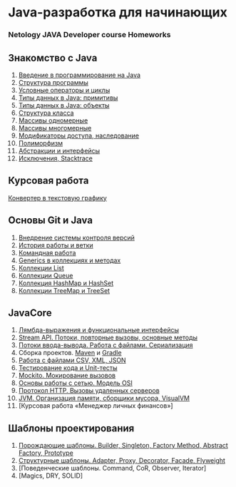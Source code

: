 # Java-разработка для начинающих
### Netology JAVA Developer course Homeworks

## Знакомство с Java

1. [Введение в программирование на Java](https://replit.com/@AndrieiS3/HorribleRemorsefulWifi#Lesson_1/Main.java/HorribleRemorsefulWifi#Lesson_1/Main.java)
2. [Структура программы](https://replit.com/@AndrieiS3/GoodnaturedMediumblueClick#Main.java)
3. [Условные операторы и циклы](https://replit.com/@AndrieiS3/Highgradeyear#Main.java)
4. [Типы данных в Java: примитивы](https://replit.com/@AndrieiS3/Tax#Main.java)
5. [Типы данных в Java: объекты](https://replit.com/@AndrieiS3/ForsakenAdoredSales#Main.java)
6. [Структура класса](https://replit.com/@AndrieiS3/Book#Main.java)
7. [Массивы одномерные](https://replit.com/@AndrieiS3/ShopArrays1#Main.java)
8. [Массивы многомерные](https://replit.com/@AndrieiS3/Hospitalpandemic#Main.java)
9. [Модификаторы доступа, наследование](https://replit.com/@AndrieiS3/Accounts-transfer-inheritance#Main.java)
10. [Полиморфизм](https://replit.com/@AndrieiS3/Accounts-transfer-inheritance2#Main.java)
11. [Абстракции и интерфейсы](https://replit.com/@AndrieiS3/Abstractionsinterfaces1#Main.java)
12. [Исключения, Stacktrace](https://replit.com/@AndrieiS3/Stacktrace#Main.java)

## Курсовая работа
[Конвертер в текстовую графику](https://github.com/Karafutoman/Converter-to-Text-graphics)

## Основы Git и Java
1. [Внедрение системы контроля версий](https://github.com/Karafutoman/git1)
2. [История работы и ветки](https://github.com/Karafutoman/git1/blob/main/src/Main.java)
3. [Командная работа](https://github.com/Zmeykasofi/TeamAssignement)
4. [Generics в коллекциях и методах](https://github.com/Karafutoman/Generics_Homework_1)
5. [Коллекции List](https://github.com/Karafutoman/LIST)
6. [Коллекции Queue](https://github.com/Karafutoman/HomeWork_Queue)
7. [Коллекция HashMap ](https://github.com/Karafutoman/Homework_Hash) [и HashSet](https://github.com/Karafutoman/Homework_HashSet)
8. [Коллекции TreeMap и TreeSet](https://github.com/Karafutoman/TreeMap_TreeSet)

## JavaCore
1. [Лямбда-выражения и функциональные интерфейсы](https://github.com/Karafutoman/TreeMap_TreeSet/pull/1)
2. [Stream API. Потоки, повторные вызовы, основные методы](https://github.com/Karafutoman/Stream-API)
3. [Потоки ввода-вывода. Работа с файлами. Сериализация](https://github.com/Karafutoman/Homework-IO-Streams-Serialization/tree/serial/src)
4. Сборка проектов. [Maven](https://github.com/Karafutoman/Homework-Maven) и [Gradle](https://github.com/Karafutoman/Homework-Gradle)
5. [Работа с файлами CSV, XML, JSON](https://github.com/Karafutoman/Homework-IO-Streams-Serialization/tree/json)
6. [Тестирование кода и Unit-тесты](https://github.com/Karafutoman/Homework_Unit_tests/blob/main/pom.xml)
7. [Mockito. Мокирование вызовов](https://github.com/Karafutoman/Homework_Mockito)
8. [Основы работы с сетью. Модель OSI](https://github.com/Karafutoman/Homework-Server-TCP)
9. [Протокол HTTP. Вызовы удаленных серверов](https://github.com/Karafutoman/Homework_HTTP)
10. [JVM. Организация памяти, сборщики мусора, VisualVM](https://github.com/Karafutoman/Homework_JVM_VisualVM)
11. [Курсовая работа «Менеджер личных финансов»]

## Шаблоны проектирования
1. [Порождающие шаблоны. Builder, Singleton, Factory Method, Abstract Factory, Prototype](https://github.com/Karafutoman/Homework_Builder_Singleton_Factory-Method_Abstract-Factory_-Prototype)
2. [Структурные шаблоны. Adapter, Proxy, Decorator, Facade, Flyweight](https://github.com/Karafutoman/Homework_Proxy_Decorator_Adapter)
3. [Поведенческие шаблоны. Command, CoR, Observer, Iterator]
4. [Magics, DRY, SOLID]
